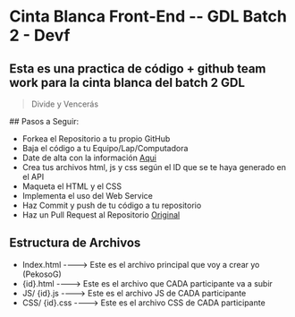 # Cinta Blanca Front-End -- GDL Batch 2 - Devf

Esta es una practica de código + github team work para la cinta blanca del batch 2 GDL
---


> Divide y Vencerás

## Pasos a Seguir:
- Forkea el Repositorio a tu propio GitHub
- Baja el código a tu Equipo/Lap/Computadora
- Date de alta con la información [Aqui](https://cb-api-gdl.herokuapp.com/explorer/)
- Crea tus archivos html, js y css según el ID que se te haya generado en el API
- Maqueta el HTML y el CSS
- Implementa el uso del Web Service
- Haz Commit y push de tu código a tu repositorio
- Haz un Pull Request al Repositorio [Original](https://github.com/pekosoG/CB-FrontEnd)


Estructura de Archivos
---

- Index.html ----> Este es el archivo principal que voy a crear yo (PekosoG)
- {id}.html   ----> Este es el archivo que CADA participante va a subir
- JS/
    {id}.js  ----> Este es el archivo JS de CADA participante
- CSS/
    {id}.css ----> Este es el archivo CSS de CADA participante
 